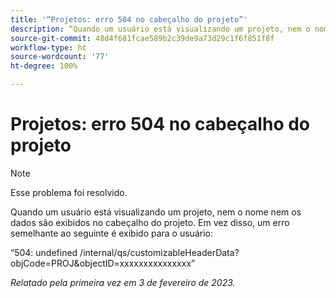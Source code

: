 ```yaml
---
title: '“Projetos: erro 504 no cabeçalho do projeto”'
description: “Quando um usuário está visualizando um projeto, nem o nome nem os dados são exibidos no cabeçalho do projeto. Em vez disso, um erro é exibido para o usuário.”
source-git-commit: 48d4f681fcae589b2c39de9a73d29c1f6f851f8f
workflow-type: ht
source-wordcount: '77'
ht-degree: 100%

---
```



# Projetos: erro 504 no cabeçalho do projeto

>[!NOTE]
>
>Esse problema foi resolvido.

Quando um usuário está visualizando um projeto, nem o nome nem os dados são exibidos no cabeçalho do projeto. Em vez disso, um erro semelhante ao seguinte é exibido para o usuário:

“504: undefined /internal/qs/customizableHeaderData?objCode=PROJ&amp;objectID=xxxxxxxxxxxxxxx”

_Relatado pela primeira vez em 3 de fevereiro de 2023._

